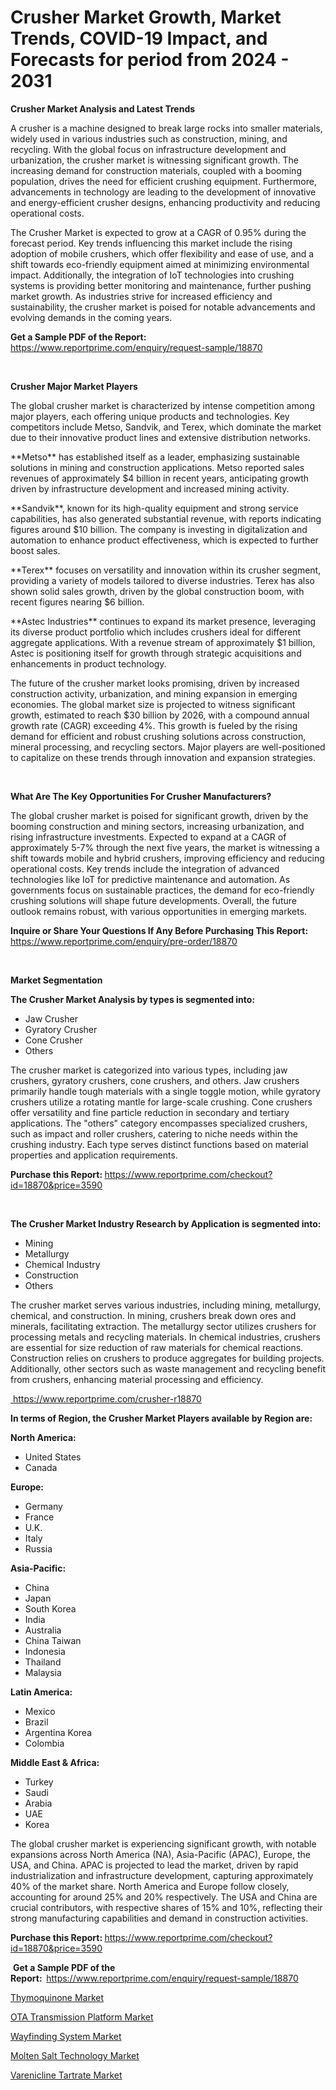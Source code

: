 <p><h1>Crusher Market Growth, Market Trends, COVID-19 Impact, and Forecasts for period from 2024 - 2031</h1></p><p><strong>Crusher Market Analysis and Latest Trends</strong></p>
<p><p>A crusher is a machine designed to break large rocks into smaller materials, widely used in various industries such as construction, mining, and recycling. With the global focus on infrastructure development and urbanization, the crusher market is witnessing significant growth. The increasing demand for construction materials, coupled with a booming population, drives the need for efficient crushing equipment. Furthermore, advancements in technology are leading to the development of innovative and energy-efficient crusher designs, enhancing productivity and reducing operational costs.</p><p>The Crusher Market is expected to grow at a CAGR of 0.95% during the forecast period. Key trends influencing this market include the rising adoption of mobile crushers, which offer flexibility and ease of use, and a shift towards eco-friendly equipment aimed at minimizing environmental impact. Additionally, the integration of IoT technologies into crushing systems is providing better monitoring and maintenance, further pushing market growth. As industries strive for increased efficiency and sustainability, the crusher market is poised for notable advancements and evolving demands in the coming years.</p></p>
<p><strong>Get a Sample PDF of the Report:&nbsp;</strong> <a href="https://www.reportprime.com/enquiry/request-sample/18870?utm_campaign=1106&utm_medium=2&utm_source=Github&utm_content=ia&utm_term=22112024&utm_id=crusher">https://www.reportprime.com/enquiry/request-sample/18870</a></p>
<p>&nbsp;</p>
<p><strong>Crusher Major Market Players</strong></p>
<p><p>The global crusher market is characterized by intense competition among major players, each offering unique products and technologies. Key competitors include Metso, Sandvik, and Terex, which dominate the market due to their innovative product lines and extensive distribution networks.</p><p>**Metso** has established itself as a leader, emphasizing sustainable solutions in mining and construction applications. Metso reported sales revenues of approximately $4 billion in recent years, anticipating growth driven by infrastructure development and increased mining activity.</p><p>**Sandvik**, known for its high-quality equipment and strong service capabilities, has also generated substantial revenue, with reports indicating figures around $10 billion. The company is investing in digitalization and automation to enhance product effectiveness, which is expected to further boost sales.</p><p>**Terex** focuses on versatility and innovation within its crusher segment, providing a variety of models tailored to diverse industries. Terex has also shown solid sales growth, driven by the global construction boom, with recent figures nearing $6 billion.</p><p>**Astec Industries** continues to expand its market presence, leveraging its diverse product portfolio which includes crushers ideal for different aggregate applications. With a revenue stream of approximately $1 billion, Astec is positioning itself for growth through strategic acquisitions and enhancements in product technology.</p><p>The future of the crusher market looks promising, driven by increased construction activity, urbanization, and mining expansion in emerging economies. The global market size is projected to witness significant growth, estimated to reach $30 billion by 2026, with a compound annual growth rate (CAGR) exceeding 4%. This growth is fueled by the rising demand for efficient and robust crushing solutions across construction, mineral processing, and recycling sectors. Major players are well-positioned to capitalize on these trends through innovation and expansion strategies.</p></p>
<p>&nbsp;</p>
<p><strong>What Are The Key Opportunities For Crusher Manufacturers?</strong></p>
<p><p>The global crusher market is poised for significant growth, driven by the booming construction and mining sectors, increasing urbanization, and rising infrastructure investments. Expected to expand at a CAGR of approximately 5-7% through the next five years, the market is witnessing a shift towards mobile and hybrid crushers, improving efficiency and reducing operational costs. Key trends include the integration of advanced technologies like IoT for predictive maintenance and automation. As governments focus on sustainable practices, the demand for eco-friendly crushing solutions will shape future developments. Overall, the future outlook remains robust, with various opportunities in emerging markets.</p></p>
<p><strong>Inquire or Share Your Questions If Any Before Purchasing This Report:</strong> <a href="https://www.reportprime.com/enquiry/pre-order/18870?utm_campaign=1106&utm_medium=2&utm_source=Github&utm_content=ia&utm_term=22112024&utm_id=crusher">https://www.reportprime.com/enquiry/pre-order/18870</a></p>
<p>&nbsp;</p>
<p><strong>Market Segmentation</strong></p>
<p><strong>The Crusher Market Analysis by types is segmented into:</strong></p>
<p><ul><li>Jaw Crusher</li><li>Gyratory Crusher</li><li>Cone Crusher</li><li>Others</li></ul></p>
<p><p>The crusher market is categorized into various types, including jaw crushers, gyratory crushers, cone crushers, and others. Jaw crushers primarily handle tough materials with a single toggle motion, while gyratory crushers utilize a rotating mantle for large-scale crushing. Cone crushers offer versatility and fine particle reduction in secondary and tertiary applications. The "others" category encompasses specialized crushers, such as impact and roller crushers, catering to niche needs within the crushing industry. Each type serves distinct functions based on material properties and application requirements.</p></p>
<p><strong>Purchase this Report:&nbsp;</strong><a href="https://www.reportprime.com/checkout?id=18870&price=3590&utm_campaign=1106&utm_medium=2&utm_source=Github&utm_content=ia&utm_term=22112024&utm_id=crusher">https://www.reportprime.com/checkout?id=18870&price=3590</a></p>
<p>&nbsp;</p>
<p><strong>The Crusher Market Industry Research by Application is segmented into:</strong></p>
<p><ul><li>Mining</li><li>Metallurgy</li><li>Chemical Industry</li><li>Construction</li><li>Others</li></ul></p>
<p><p>The crusher market serves various industries, including mining, metallurgy, chemical, and construction. In mining, crushers break down ores and minerals, facilitating extraction. The metallurgy sector utilizes crushers for processing metals and recycling materials. In chemical industries, crushers are essential for size reduction of raw materials for chemical reactions. Construction relies on crushers to produce aggregates for building projects. Additionally, other sectors such as waste management and recycling benefit from crushers, enhancing material processing and efficiency.</p></p>
<p><a href="https://www.reportprime.com/crusher-r18870?utm_campaign=1106&utm_medium=2&utm_source=Github&utm_content=ia&utm_term=22112024&utm_id=crusher">&nbsp;https://www.reportprime.com/crusher-r18870</a></p>
<p><strong>In terms of Region, the Crusher Market Players available by Region are:</strong></p>
<p>
    <p> <strong> North America: </strong>
        <ul>
            <li>United States</li>
            <li>Canada</li>
        </ul>
        </p> 
    <p> <strong> Europe: </strong>
        <ul>
            <li>Germany</li>
            <li>France</li>
            <li>U.K.</li>
            <li>Italy</li>
            <li>Russia</li>
        </ul>
        </p> 
    <p> <strong> Asia-Pacific: </strong>
        <ul>
            <li>China</li>
            <li>Japan</li>
            <li>South Korea</li>
            <li>India</li>
            <li>Australia</li>
            <li>China Taiwan</li>
            <li>Indonesia</li>
            <li>Thailand</li>
            <li>Malaysia</li>
        </ul>
        </p> 
    <p> <strong> Latin America: </strong>
        <ul>
            <li>Mexico</li>
            <li>Brazil</li>
            <li>Argentina Korea</li>
            <li>Colombia</li>
        </ul>
        </p> 
    <p> <strong> Middle East & Africa: </strong>
        <ul>
            <li>Turkey</li>
            <li>Saudi</li>
            <li>Arabia</li>
            <li>UAE</li>
            <li>Korea</li>
        </ul>
    </p>
    </p>
<p><p>The global crusher market is experiencing significant growth, with notable expansions across North America (NA), Asia-Pacific (APAC), Europe, the USA, and China. APAC is projected to lead the market, driven by rapid industrialization and infrastructure development, capturing approximately 40% of the market share. North America and Europe follow closely, accounting for around 25% and 20% respectively. The USA and China are crucial contributors, with respective shares of 15% and 10%, reflecting their strong manufacturing capabilities and demand in construction activities.</p></p>
<p><strong>Purchase this Report: </strong><a href="https://www.reportprime.com/checkout?id=18870&price=3590&utm_campaign=1106&utm_medium=2&utm_source=Github&utm_content=ia&utm_term=22112024&utm_id=crusher">https://www.reportprime.com/checkout?id=18870&price=3590</a></p>
<p>&nbsp;<strong>Get a Sample PDF of the Report:&nbsp;&nbsp;</strong><a href="https://www.reportprime.com/enquiry/request-sample/18870?utm_campaign=1106&utm_medium=2&utm_source=Github&utm_content=ia&utm_term=22112024&utm_id=crusher">https://www.reportprime.com/enquiry/request-sample/18870</a></p>
<p><strong></strong></p>
<p><p><a href="https://issuu.com/reportprime-2/docs/thymoquinone-market-size-2030.pptx_4a32ee5decc2a9?utm_campaign=1106&utm_medium=2&utm_source=Github&utm_content=ia&utm_term=22112024&utm_id=crusher">Thymoquinone Market</a></p><p><a href="https://www.linkedin.com/pulse/global-perspective-ota-transmission-platform-market-aforecastcagr-hw8le?utm_campaign=1106&utm_medium=2&utm_source=Github&utm_content=ia&utm_term=22112024&utm_id=crusher">OTA Transmission Platform Market</a></p><p><a href="https://www.linkedin.com/pulse/future-wayfinding-system-market-expected-cagr-83-over-rvnje?utm_campaign=1106&utm_medium=2&utm_source=Github&utm_content=ia&utm_term=22112024&utm_id=crusher">Wayfinding System Market</a></p><p><a href="https://www.linkedin.com/pulse/global-analysis-molten-salt-technology-market-size-scope-neece?utm_campaign=1106&utm_medium=2&utm_source=Github&utm_content=ia&utm_term=22112024&utm_id=crusher">Molten Salt Technology Market</a></p><p><a href="https://issuu.com/reportprime-2/docs/varenicline-tartrate-market-size-20_b3a2e2df91d6d0?utm_campaign=1106&utm_medium=2&utm_source=Github&utm_content=ia&utm_term=22112024&utm_id=crusher">Varenicline Tartrate Market</a></p></p>